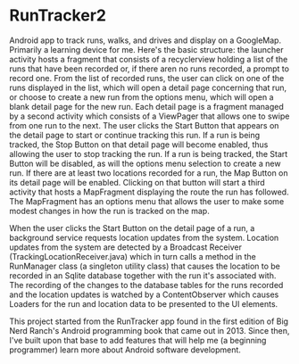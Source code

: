 # RunTracker2
Android app to track runs, walks, and drives and display on a GoogleMap. Primarily a learning device for me. Here's the basic structure: the launcher activity hosts a fragment that consists of a recyclerview holding a list of the runs that have been recorded or, if there aren no runs recorded, a prompt to record one. From the list of recorded runs, the user can click on one of the runs displayed in the list, which will open a detail page concerning that run, or choose to create a new run from the options menu, which will open a blank detail page for the new run. Each detail page is a fragment managed by a second activity which consists of a ViewPager that allows one to swipe from one run to the next. The user clicks the Start Button that appears on the detail page to start or continue tracking this run. If a run is being tracked, the Stop Button on that detail page will become enabled, thus allowing the user to stop tracking the run. If a run is being tracked, the Start Button will be disabled, as will the options menu selection to create a new run. If there are at least two locations recorded for a run, the Map Button on its detail page will be enabled. Clicking on that button will start a third activity that hosts a MapFragment displaying the route the run has followed. The MapFragment has an options menu that allows the user to make some modest changes in how the run is tracked on the map.

When the user clicks the Start Button on the detail page of a run, a background service requests location updates from the system. Location updates from the system are detected by a Broadcast Receiver (TrackingLocationReceiver.java) which in turn calls a method in the RunManager class (a singleton utility class) that causes the location to be recorded in an Sqlite database together with the run it's associated with. The recording of the changes to the database tables for the runs recorded and the location updates is watched by a ContentObserver which causes Loaders for the run and location data to be presented to the UI elements.

This project started from the RunTracker app found in the first edition of Big Nerd Ranch's Android programming book that came out in 2013. Since then, I've built upon that base to add features that will help me (a beginning programmer) learn more about Android software development.
